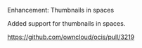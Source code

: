 Enhancement: Thumbnails in spaces

Added support for thumbnails in spaces.

https://github.com/owncloud/ocis/pull/3219
